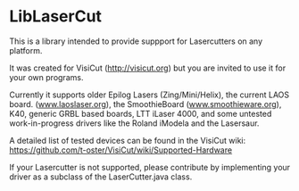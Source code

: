 # LibLaserCut #
This is a library intended to provide suppport
for Lasercutters on any platform.

It was created for VisiCut (http://visicut.org)
but you are invited to use it for your own programs.

Currently it supports older Epilog Lasers (Zing/Mini/Helix),
the current LAOS board. (www.laoslaser.org),
the SmoothieBoard (www.smoothieware.org),
K40,
generic GRBL based boards,
LTT iLaser 4000,
and some untested work-in-progress drivers like the Roland iModela and the Lasersaur.

A detailed list of tested devices can be found in the VisiCut wiki:
https://github.com/t-oster/VisiCut/wiki/Supported-Hardware

If your Lasercutter is not supported, please contribute by implementing
your driver as a subclass of the LaserCutter.java class.
